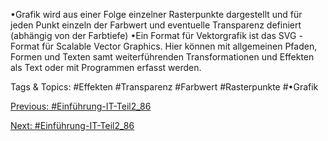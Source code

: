 •Grafik wird aus einer Folge einzelner Rasterpunkte dargestellt und für jeden Punkt einzeln der Farbwert 
und eventuelle Transparenz definiert (abhängig von der Farbtiefe)
•Ein Format für Vektorgrafik ist das SVG -Format für Scalable Vector Graphics. Hier 
können mit allgemeinen Pfaden, Formen und Texten samt weiterführenden 
Transformationen und Effekten als Text oder mit Programmen erfasst werden.

   Tags & Topics:
   #Effekten
   #Transparenz
   #Farbwert
   #Rasterpunkte
   #•Grafik

[Previous: #Einführung-IT-Teil2_86](Einführung-IT-Teil2_86.md)

[Next: #Einführung-IT-Teil2_86](Einführung-IT-Teil2_86.md)